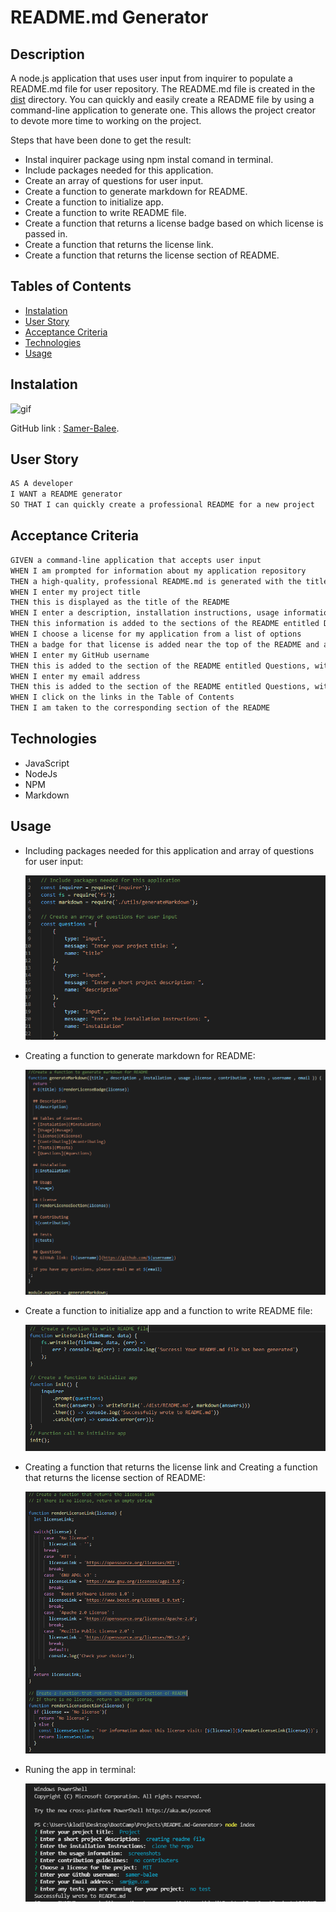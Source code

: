 # README.md Generator

## Description

A node.js application that uses user input from inquirer to populate a README.md file for user repository. 
The README.md file is created in the [dist](./assets/dist) directory.
You can quickly and easily create a README file by using a command-line application to generate one.
 This allows the project creator to devote more time to working on the project.

 Steps that have been done to get the result:
 * Instal inquirer package using npm instal comand in terminal.
 * Include packages needed for this application.
 * Create an array of questions for user input.
 * Create a function to generate markdown for README.
 * Create a function to initialize app.
 * Create a function to write README file.
 * Create a function that returns a license badge based on which license is passed in.
 * Create a function that returns the license link.
 * Create a function that returns the license section of README.

## Tables of Contents

* [Instalation](#instalation)
* [User Story](#user-story)
* [Acceptance Criteria](#acceptance-criteria)
* [Technologies](#technologies)
* [Usage](#usage)


## Instalation

![gif](assets/record/gif.gif)

GitHub link : [Samer-Balee](https://github.com/Samer-Balee/README.md-Generator).

## User Story

```md
AS A developer
I WANT a README generator
SO THAT I can quickly create a professional README for a new project
```

## Acceptance Criteria

```md
GIVEN a command-line application that accepts user input
WHEN I am prompted for information about my application repository
THEN a high-quality, professional README.md is generated with the title of my project and sections entitled Description, Table of Contents, Installation, Usage, License, Contributing, Tests, and Questions
WHEN I enter my project title
THEN this is displayed as the title of the README
WHEN I enter a description, installation instructions, usage information, contribution guidelines, and test instructions
THEN this information is added to the sections of the README entitled Description, Installation, Usage, Contributing, and Tests
WHEN I choose a license for my application from a list of options
THEN a badge for that license is added near the top of the README and a notice is added to the section of the README entitled License that explains which license the application is covered under
WHEN I enter my GitHub username
THEN this is added to the section of the README entitled Questions, with a link to my GitHub profile
WHEN I enter my email address
THEN this is added to the section of the README entitled Questions, with instructions on how to reach me with additional questions
WHEN I click on the links in the Table of Contents
THEN I am taken to the corresponding section of the README
```
## Technologies

* JavaScript
* NodeJs
* NPM
* Markdown


## Usage

* Including packages needed for this application and array of questions for user input:

    ![screenshot-1](assets/images/screenshot-1.PNG)

* Creating a function to generate markdown for README:

    ![screenshot-2](assets/images/screenshot-2.PNG)

* Create a function to initialize app and a function to write README file:

    ![screenshot-3](assets/images/screenshot-3.PNG)

* Creating a function that returns the license link and Creating a function that returns the license section of README:

    ![screenshot-4](assets/images/screenshot-4.PNG)

* Runing the app in terminal:

    ![screenshot-5](assets/images/screenshot-5.PNG)



